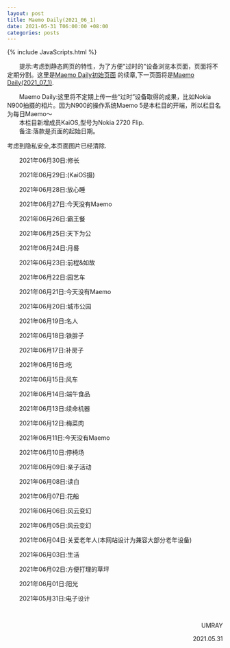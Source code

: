 ```yaml
---
layout: post
title: Maemo Daily(2021_06_1)
date: 2021-05-31 T06:00:00 +08:00
categories: posts
---
```


{% include JavaScripts.html %}

<audio src="/include/BGM/亲爱的旅人啊.mp3" autoplay loop></audio>

&emsp;&emsp;提示:考虑到静态网页的特性，为了方便"过时的"设备浏览本页面，页面将不定期分割。这里是[Maemo Daily初始页面](/posts/2021/05/11/MaemoDaily.html "Go to Maemo Daily") 的续章,下一页面将是[Maemo Daily(2021_07_1)](/posts/2021/07/01/MaemoDaily.html "Go to next Maemo Daily").  

&emsp;&emsp;Maemo Daily:这里将不定期上传一些“过时”设备取得的成果，比如Nokia N900拍摄的相片。因为N900的操作系统Maemo 5是本栏目的开端，所以栏目名为每日Maemo～  
&emsp;&emsp;本栏目新增成员KaiOS,型号为Nokia 2720 Flip.  
&emsp;&emsp;备注:落款是页面的起始日期。  

考虑到隐私安全,本页面图片已经清除.  

&emsp;&emsp;2021年06月30日:修长  

&emsp;&emsp;2021年06月29日:(KaiOS摄)  

&emsp;&emsp;2021年06月28日:放心睡  

&emsp;&emsp;2021年06月27日:今天没有Maemo  

&emsp;&emsp;2021年06月26日:霸王餐  

&emsp;&emsp;2021年06月25日:天下为公  

&emsp;&emsp;2021年06月24日:月晷  

&emsp;&emsp;2021年06月23日:前程&如故  

&emsp;&emsp;2021年06月22日:园艺车  

&emsp;&emsp;2021年06月21日:今天没有Maemo  

&emsp;&emsp;2021年06月20日:城市公园  

&emsp;&emsp;2021年06月19日:名人  

&emsp;&emsp;2021年06月18日:铁胖子  

&emsp;&emsp;2021年06月17日:补房子  

&emsp;&emsp;2021年06月16日:吃  

&emsp;&emsp;2021年06月15日:风车  

&emsp;&emsp;2021年06月14日:端午食品  

&emsp;&emsp;2021年06月13日:续命机器  

&emsp;&emsp;2021年06月12日:梅菜肉  

&emsp;&emsp;2021年06月11日:今天没有Maemo  

&emsp;&emsp;2021年06月10日:停椅场  

&emsp;&emsp;2021年06月09日:亲子活动  

&emsp;&emsp;2021年06月08日:读白  

&emsp;&emsp;2021年06月07日:花船  

&emsp;&emsp;2021年06月06日:风云变幻  

&emsp;&emsp;2021年06月05日:风云变幻  

&emsp;&emsp;2021年06月04日:关爱老年人(本网站设计为兼容大部分老年设备)  

&emsp;&emsp;2021年06月03日:生活  

&emsp;&emsp;2021年06月02日:方便打理的草坪    

&emsp;&emsp;2021年06月01日:阳光  

&emsp;&emsp;2021年05月31日:电子设计  

&emsp;&emsp;  
<p align="right">UMRAY</p>
<p align="right">2021.05.31</p>
